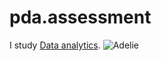 # pda.assessment
I study [Data analytics](https://en.wikipedia.org/wiki/Analytics).
![Adelie](https://encrypted-tbn0.gstatic.com/images?q=tbn:ANd9GcQ57OhRnDK5iD4psAqoD2xWQfgB_mYu4ABeuRWo1jnL0OoA6neZ)